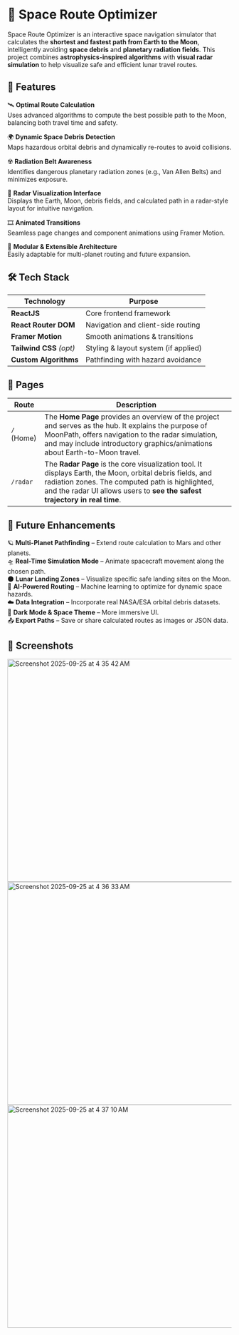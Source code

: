 # 🌌 Space Route Optimizer  

Space Route Optimizer is an interactive space navigation simulator that calculates the **shortest and fastest path from Earth to the Moon**, intelligently avoiding **space debris** and **planetary radiation fields**. This project combines **astrophysics-inspired algorithms** with **visual radar simulation** to help visualize safe and efficient lunar travel routes.  

## 🚀 Features  

🛰️ **Optimal Route Calculation**  
Uses advanced algorithms to compute the best possible path to the Moon, balancing both travel time and safety.  

🌍 **Dynamic Space Debris Detection**  
Maps hazardous orbital debris and dynamically re-routes to avoid collisions.  

☢️ **Radiation Belt Awareness**  
Identifies dangerous planetary radiation zones (e.g., Van Allen Belts) and minimizes exposure.  

📡 **Radar Visualization Interface**  
Displays the Earth, Moon, debris fields, and calculated path in a radar-style layout for intuitive navigation.  

🎞️ **Animated Transitions**  
Seamless page changes and component animations using Framer Motion.  

💾 **Modular & Extensible Architecture**  
Easily adaptable for multi-planet routing and future expansion.  

## 🛠️ Tech Stack  
| Technology             | Purpose                                       |  
| ---------------------- | --------------------------------------------- |  
| **ReactJS**            | Core frontend framework                       |  
| **React Router DOM**   | Navigation and client-side routing            |  
| **Framer Motion**      | Smooth animations & transitions               |  
| **Tailwind CSS** *(opt)* | Styling & layout system (if applied)        |  
| **Custom Algorithms**  | Pathfinding with hazard avoidance             |  

## 📌 Pages  

| Route       | Description                                                                 |  
| ----------- | --------------------------------------------------------------------------- |  
| `/` (Home)  | The **Home Page** provides an overview of the project and serves as the hub. It explains the purpose of MoonPath, offers navigation to the radar simulation, and may include introductory graphics/animations about Earth-to-Moon travel. |  
| `/radar`    | The **Radar Page** is the core visualization tool. It displays Earth, the Moon, orbital debris fields, and radiation zones. The computed path is highlighted, and the radar UI allows users to **see the safest trajectory in real time**. |  

## 🔮 Future Enhancements  

🪐 **Multi-Planet Pathfinding** – Extend route calculation to Mars and other planets.  
🛸 **Real-Time Simulation Mode** – Animate spacecraft movement along the chosen path.  
🌑 **Lunar Landing Zones** – Visualize specific safe landing sites on the Moon.  
🤖 **AI-Powered Routing** – Machine learning to optimize for dynamic space hazards.  
☁️ **Data Integration** – Incorporate real NASA/ESA orbital debris datasets.  
🎨 **Dark Mode & Space Theme** – More immersive UI.  
📤 **Export Paths** – Save or share calculated routes as images or JSON data.  

## 📸 Screenshots  
  <img width="600" height="500" alt="Screenshot 2025-09-25 at 4 35 42 AM" src="https://github.com/user-attachments/assets/f628c2b6-fe11-4e7d-9ac8-ba39488951d6" />
  <img width="600" height="500" alt="Screenshot 2025-09-25 at 4 36 33 AM" src="https://github.com/user-attachments/assets/cdf0a36b-3af4-40f7-8141-d908a52be158" />
  <img width="600" height="500" alt="Screenshot 2025-09-25 at 4 37 10 AM" src="https://github.com/user-attachments/assets/fca3e542-4855-446e-bb21-75c4ff904d7d" />



